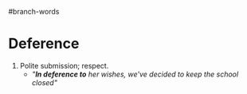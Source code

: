 #branch-words 
# Deference
1. Polite submission; respect.
	- *"**In deference to** her wishes, we've decided to keep the school closed"*